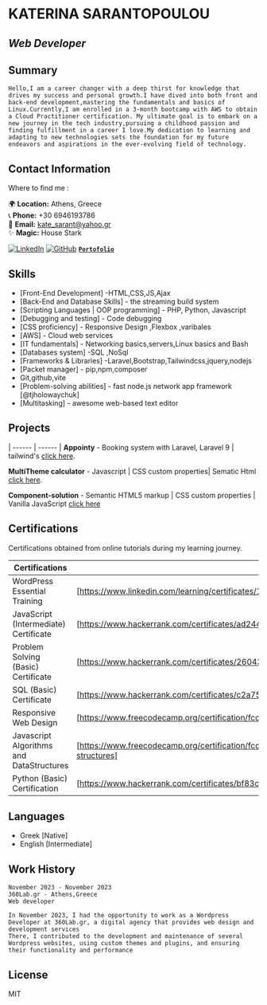 # KATERINA SARANTOPOULOU
## _Web Developer_ 




## Summary
```
Hello,I am a career changer with a deep thirst for knowledge that drives my success and personal growth.I have dived into both front and back-end development,mastering the fundamentals and basics of Linux.Currently,I am enrolled in a 3-month bootcamp with AWS to obtain a Cloud Practitioner certification. My ultimate goal is to embark on a new journey in the tech industry,pursuing a childhood passion and finding fulfillment in a career I love.My dedication to learning and adapting to new technologies sets the foundation for my future endeavors and aspirations in the ever-evolving field of technology.  
```
## Contact Information



Where to find me :

🌍 **Location:** Athens, Greece  
📞 **Phone:** +30 6946193786  
📧 **Email:** kate_sarant@yahoo.gr  
✨ **Magic:** House Stark 

[![LinkedIn](https://img.shields.io/badge/LinkedIn-0077B5?style=for-the-badge&logo=linkedin&logoColor=white)](https://www.linkedin.com/in/katesarant)
[![GitHub](https://img.shields.io/badge/GitHub-181717?style=for-the-badge&logo=github&logoColor=white)](https://github.com/kate-sarant )
[**`Portofolio`** ](https://myportfolio-katesarant.netlify.app/)


## Skills


- [Front-End Development] -HTML,CSS,JS,Ajax
- [Back-End and Database Skills] - the streaming build system
- [Scripting Languages | OOP programming] - PHP, Python, Javascript
- [Debugging and testing] - Code debugging
- [CSS proficiency] - Responsive Design ,Flexbox ,varibales
- [AWS] - Cloud web services
- [IT fundamentals] - Networking basics,servers,Linux basics and Bash
- [Databases system] -SQL ,NoSql
- [Frameworks & Libraries] -Laravel,Bootstrap,Tailwindcss,jquery,nodejs 
- [Packet manager] - pip,npm,composer
- Git,github,vite
- [Problem-solving abilities] - fast node.js network app framework [@tjholowaychuk]
- [Multitasking] - awesome web-based text editor

## Projects
| ------ | ------ |
**Appointy** - Booking system with Laravel, Laravel 9 | tailwind's [click here](https://github.com/kate-sarant/Appointy  ).

**MultiTheme calculator** - Javascript | CSS custom properties| Sematic Html  [click here](https://peppy-dusk-f6ee5f.netlify.app ).

**Component-solution** - Semantic HTML5 markup | CSS custom properties | Vanilla JavaScript [click here](https://astonishing-belekoy-ffe2fa.netlify.app )<br/>


## Certifications

Certifications obtained from online tutorials during my learning journey.

| Certifications | README |
| ------ | ------ |
| WordPress Essential Training | [https://www.linkedin.com/learning/certificates/15f58e832d8999c0f100bc687a48d73f0257d860f9a9eed81ce27e60798fdbf4] |
| JavaScript (Intermediate) Certificate | [https://www.hackerrank.com/certificates/ad2441a295dc] |
| Problem Solving (Basic) Certificate | [https://www.hackerrank.com/certificates/26043f4c84f4] |
| SQL (Basic) Certificate | [https://www.hackerrank.com/certificates/c2a758281fc4] |
| Responsive Web Design | [https://www.freecodecamp.org/certification/fccfeb571c956c34215-b1a6f4c0b2e738a1/responsive-web-design] |
| Javascript Algorithms and DataStructures | [https://www.freecodecamp.org/certification/fccfeb571c956c34215-b1a6f4c0b2e738a1/javascript-algorithms-anddata-structures] |
| Python (Basic) Certification |[https://www.hackerrank.com/certificates/bf83c5c2acfa] |

## Languages

- Greek [Native] 
- English [Intermediate] 

## Work History
    November 2023 - November 2023
    360Lab.gr - Athens,Greece
    Web developer

    In November 2023, I had the opportunity to work as a Wordpress Developer at 360Lab.gr, a digital agency that provides web design and development services  
    There, I contributed to the development and maintenance of several Wordpress websites, using custom themes and plugins, and ensuring their functionality and performance


## License

MIT



